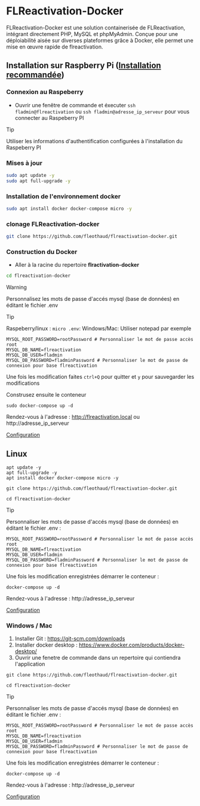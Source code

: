 # FLReactivation-Docker

FLReactivation-Docker est une solution containerisée de FLReactivation, intégrant directement PHP, MySQL et phpMyAdmin. Conçue pour une déploiabilité aisée sur diverses plateformes grâce à Docker, elle permet une mise en œuvre rapide de flreactivation.

## Installation sur Raspberry Pi ([Installation recommandée](Raspeberry.md))

### Connexion au Raspeberry

* Ouvrir une fenêtre de commande et éxecuter `ssh fladmin@flreactivation` ou `ssh fladmin@adresse_ip_serveur` pour vous connecter au Raspeberry PI
> [!TIP]
> Utiliser les informations d'authentification configurées à l'installation du Raspeberry PI


### Mises à jour

``` bash
sudo apt update -y
sudo apt full-upgrade -y
```

### Installation de l'environnement docker
``` bash
sudo apt install docker docker-compose micro -y
```

### clonage FLReactivation-docker

``` bash
git clone https://github.com/fleothaud/flreactivation-docker.git
``` 
### Construction du Docker
* Aller à la racine du repertoire **flractivation-docker**

``` bash
cd flreactivation-docker
``` 

> [!WARNING]
> Personnalisez les mots de passe d'accés mysql (base de données) en éditant le fichier .env

> [!TIP]
> Raspeberry/linux :  `micro .env`:
> Windows/Mac: Utiliser notepad par exemple

```
MYSQL_ROOT_PASSWORD=rootPassword # Personnaliser le mot de passe accès root
MYSQL_DB_NAME=flreactivation
MYSQL_DB_USER=fladmin
MYSQL_DB_PASSWORD=fladminPassword # Personnaliser le mot de passe de connexion pour base flreactivation
```

Une fois les modification faites `ctrl+Q` pour quitter et `y` pour sauvegarder les modifications

Construsez ensuite le conteneur

```
sudo docker-compose up -d
```

Rendez-vous à l'adresse : http://flreactivation.local ou http://adresse_ip_serveur

[Configuration](configuration.md)

## Linux

```
apt update -y
apt full-upgrade -y
apt install docker docker-compose micro -y

git clone https://github.com/fleothaud/flreactivation-docker.git

cd flreactivation-docker

```
> [!TIP]
> Personnaliser les mots de passe d'accés mysql (base de données) en éditant le fichier .env :

```
MYSQL_ROOT_PASSWORD=rootPassword # Personnaliser le mot de passe accès root
MYSQL_DB_NAME=flreactivation
MYSQL_DB_USER=fladmin
MYSQL_DB_PASSWORD=fladminPassword # Personnaliser le mot de passe de connexion pour base flreactivation
```

Une fois les modification enregistrées démarrer le conteneur :

```
docker-compose up -d
```

Rendez-vous à l'adresse :  http://adresse_ip_serveur

[Configuration](configuration.md)

### Windows / Mac
1. Installer Git : https://git-scm.com/downloads
2. Installer docker desktop : https://www.docker.com/products/docker-desktop/
3. Ouvrir une fenetre de commande dans un repertoire qui contiendra l'application

```
git clone https://github.com/fleothaud/flreactivation-docker.git

cd flreactivation-docker

```
>[!TIP]
>Personnaliser les mots de passe d'accés mysql (base de données) en éditant le fichier .env :

```
MYSQL_ROOT_PASSWORD=rootPassword # Personnaliser le mot de passe accès root
MYSQL_DB_NAME=flreactivation
MYSQL_DB_USER=fladmin
MYSQL_DB_PASSWORD=fladminPassword # Personnaliser le mot de passe de connexion pour base flreactivation
```

Une fois les modification enregistrées démarrer le conteneur :

```
docker-compose up -d
```

Rendez-vous à l'adresse : http://adresse_ip_serveur 

[Configuration](configuration.md)





